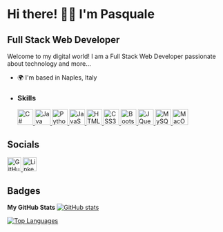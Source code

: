 # Hi there! 👋🏻 I'm Pasquale

## Full Stack Web Developer

Welcome to my digital world! I am a Full Stack Web Developer passionate about technology and more...

* 🌍  I'm based in Naples, Italy
* ### Skills
   <p align="left">
     <a href="https://docs.microsoft.com/en-us/dotnet/csharp/" target="_blank" rel="noreferrer">
       <img src="https://raw.githubusercontent.com/danielcranney/readme-generator/main/public/icons/skills/csharp-colored.svg" width="36" height="36" alt="C#" />
     </a>
     <a href="https://www.oracle.com/java/" target="_blank" rel="noreferrer">
       <img src="https://raw.githubusercontent.com/danielcranney/readme-generator/main/public/icons/skills/java-colored.svg" width="36" height="36" alt="Java" />
     </a>
     <a href="https://www.python.org/" target="_blank" rel="noreferrer">
       <img src="https://raw.githubusercontent.com/danielcranney/readme-generator/main/public/icons/skills/python-colored.svg" width="36" height="36" alt="Python" />
     </a>
     <a href="https://developer.mozilla.org/en-US/docs/Web/JavaScript" target="_blank" rel="noreferrer">
       <img src="https://raw.githubusercontent.com/danielcranney/readme-generator/main/public/icons/skills/javascript-colored.svg" width="36" height="36" alt="JavaScript" />
     </a>
     <a href="https://developer.mozilla.org/en-US/docs/Glossary/HTML5" target="_blank" rel="noreferrer">
       <img src="https://raw.githubusercontent.com/danielcranney/readme-generator/main/public/icons/skills/html5-colored.svg" width="36" height="36" alt="HTML5" />
     </a>
     <a href="https://www.w3.org/TR/CSS/#css" target="_blank" rel="noreferrer">
       <img src="https://raw.githubusercontent.com/danielcranney/readme-generator/main/public/icons/skills/css3-colored.svg" width="36" height="36" alt="CSS3" />
     </a>
     <a href="https://getbootstrap.com/" target="_blank" rel="noreferrer">
       <img src="https://raw.githubusercontent.com/danielcranney/readme-generator/main/public/icons/skills/bootstrap-colored.svg" width="36" height="36" alt="Bootstrap" />
     </a>
     <a href="https://jquery.com/" target="_blank" rel="noreferrer">
       <img src="https://raw.githubusercontent.com/danielcranney/readme-generator/main/public/icons/skills/jquery-colored.svg" width="36" height="36" alt="JQuery" />
     </a>
     <a href="https://www.mysql.com/" target="_blank" rel="noreferrer">
       <img src="https://raw.githubusercontent.com/danielcranney/readme-generator/main/public/icons/skills/mysql-colored.svg" width="36" height="36" alt="MySQL" />
     </a>
     <a href="https://apple.com" target="_blank" rel="noreferrer">
       <img src="https://raw.githubusercontent.com/danielcranney/readme-generator/main/public/icons/skills/macos-colored.svg" width="36" height="36" alt="MacOS" />
     </a>
   </p>

## Socials

<p align="left">
  <a href="https://www.github.com/Dieci1" target="_blank" rel="noreferrer">
    <img src="https://raw.githubusercontent.com/danielcranney/readme-generator/main/public/icons/socials/github.svg" width="32" height="32" alt="GitHub" />
  </a>
  <a href="https://www.linkedin.com/in/pasquale-ioio-973078218/" target="_blank" rel="noreferrer">
    <img src="https://raw.githubusercontent.com/danielcranney/readme-generator/main/public/icons/socials/linkedin.svg" width="32" height="32" alt="LinkedIn" />
  </a>
</p>

## Badges

**My GitHub Stats**
<a href="http://www.github.com/Dieci1">
  <img src="https://github-readme-stats.vercel.app/api?username=Dieci1&show_icons=true&hide=&count_private=true&title_color=0891b2&text_color=ffffff&icon_color=0891b2&bg_color=1c1917&hide_border=true&show_icons=true" alt="GitHub stats" />
</a>

<a href="https://github.com/Dieci1" align="left">
  <img src="https://github-readme-stats.vercel.app/api/top-langs/?username=Dieci1&langs_count=10&title_color=0891b2&text_color=ffffff&icon_color=0891b2&bg_color=1c1917&hide_border=true&locale=en&custom_title=Top%20Languages" alt="Top Languages" />
</a>
